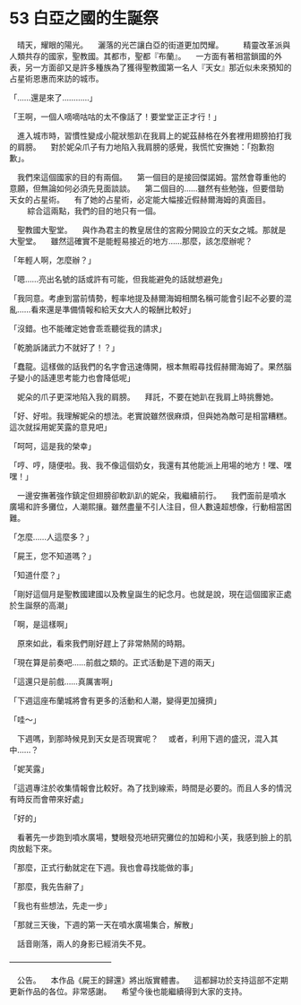 # 53 白亞之國的生誕祭

　晴天，耀眼的陽光。
　灑落的光芒讓白亞的街道更加閃耀。
　
　精靈改革派與人類共存的國家，聖教國。其都市，聖都『布蘭』。
　一方面有著相當鎖國的外表，另一方面卻又是許多種族為了獲得聖教國第一名人『天女』那近似未來預知的占星術恩惠而來訪的城市。

「……還是來了…………」

「王啊，一個人嘀嘀咕咕的太不像話了！要堂堂正正才行！」

　進入城市時，習慣性變成小龍狀態趴在我肩上的妮茲赫格在外套裡用翅膀拍打我的肩膀。
　對於妮朵爪子有力地陷入我肩膀的感覺，我慌忙安撫她：「抱歉抱歉」。

　我們來這個國家的目的有兩個。
　第一個目的是接回傑諾姆。當然會尊重他的意願，但無論如何必須先見面談談。
　第二個目的……雖然有些勉強，但要借助天女的占星術。
　有了她的占星術，必定能大幅接近假赫爾海姆的真面目。
　
　綜合這兩點，我們的目的地只有一個。

　聖教國大聖堂。
　與作為君主的教皇居住的宮殿分開設立的天女之城。那就是大聖堂。
　雖然這確實不是能輕易接近的地方……那麼，該怎麼辦呢？

「年輕人啊，怎麼辦？」

「嗯……亮出名號的話或許有可能，但我能避免的話就想避免」

「我同意。考慮到當前情勢，輕率地提及赫爾海姆相關名稱可能會引起不必要的混亂……看來還是準備情報和給天女大人的報酬比較好」

「沒錯。也不能確定她會乖乖聽從我的請求」

「乾脆訴諸武力不就好了！？」

「蠢龍。這樣做的話我們的名字會迅速傳開，根本無暇尋找假赫爾海姆了。果然腦子變小的話連思考能力也會降低呢」

　妮朵的爪子更深地陷入我的肩膀。
　拜託，不要在她趴在我肩上時挑釁她。　

「好、好啦。我理解妮朵的想法。老實說雖然很麻煩，但與她為敵可是相當糟糕。這次就採用妮芙露的意見吧」

「呵呵，這是我的榮幸」

「哼、哼，隨便啦。我、我不像這個奶女，我還有其他能派上用場的地方！嘿、嘿嘿！」

　一邊安撫著強作鎮定但翅膀卻軟趴趴的妮朵，我繼續前行。
　我們面前是噴水廣場和許多攤位，人潮熙攘。雖然盡量不引人注目，但人數遠超想像，行動相當困難。

「怎麼……人這麼多？」

「屍王，您不知道嗎？」

「知道什麼？」

「剛好這個月是聖教國建國以及教皇誕生的紀念月。也就是說，現在這個國家正處於生誕祭的高潮」

「啊，是這樣啊」

　原來如此，看來我們剛好趕上了非常熱鬧的時期。

「現在算是前奏吧……前戲之類的。正式活動是下週的兩天」

「這還只是前戲……真厲害啊」

「下週這座布蘭城將會有更多的活動和人潮，變得更加擁擠」

「哇～」

　下週嗎，到那時候見到天女是否現實呢？
　或者，利用下週的盛況，混入其中……？

「妮芙露」

「這週專注於收集情報會比較好。為了找到線索，時間是必要的。而且人多的情況有時反而會帶來好處」

「好的」

　看著先一步跑到噴水廣場，雙眼發亮地研究攤位的加姆和小芙，我感到臉上的肌肉放鬆下來。

「那麼，正式行動就定在下週。我也會尋找能做的事」

「那麼，我先告辭了」

「我也有些想法，先走一步」

「那就三天後，下週的第一天在噴水廣場集合，解散」

　話音剛落，兩人的身影已經消失不見。

―――――――――――――

　公告。
　本作品《屍王的歸還》將出版實體書。
　這都歸功於支持這部不定期更新作品的各位。非常感謝。
　希望今後也能繼續得到大家的支持。